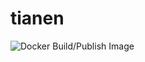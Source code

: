 # tianen
![Docker Build/Publish Image](https://github.com/tommady/tianen/workflows/Docker%20Build/Publish%20Image/badge.svg?branch=master)
